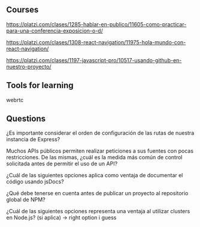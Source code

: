 ## Courses

https://platzi.com/clases/1285-hablar-en-publico/11605-como-practicar-para-una-conferencia-exposicion-o-d/

https://platzi.com/clases/1308-react-navigation/11975-hola-mundo-con-react-navigation/

https://platzi.com/clases/1197-javascript-pro/10517-usando-github-en-nuestro-proyecto/

## Tools for learning

webrtc

## Questions

¿Es importante considerar el orden de configuración de las rutas de nuestra instancia de Express?

Muchos APIs públicos permiten realizar peticiones a sus fuentes con pocas restricciones. De las mismas, ¿cuál es la medida más común de control solicitada antes de permitir el uso de un API?

¿Cuál de las siguientes opciones aplica como ventaja de documentar el código usando jsDocs?

¿Qué debe tenerse en cuenta antes de publicar un proyecto al repositorio global de NPM?

¿Cuál de las siguientes opciones representa una ventaja al utilizar clusters en Node.js? (si aplica) -> right option i guess
